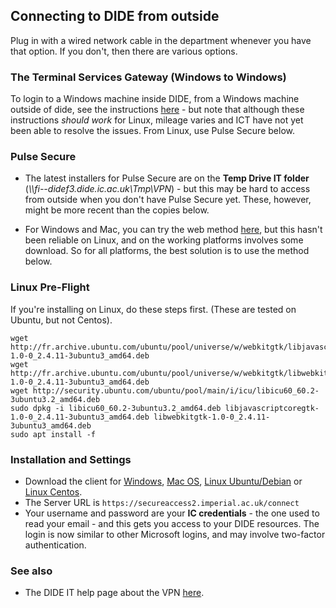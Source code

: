 ## Connecting to DIDE from outside

Plug in with a wired network cable in the department whenever you have that option. If you don't, then there are various options.

### The Terminal Services Gateway (Windows to Windows)

To login to a Windows machine inside DIDE, from a Windows machine outside of dide, see the instructions 
[here](https://mrcdata.dide.ic.ac.uk/wiki/index.php/Remote_access_to_DIDE) - but note that although
these instructions _should work_ for Linux, mileage varies and ICT have not yet been able to 
resolve the issues. From Linux, use Pulse Secure below.

### Pulse Secure 

* The latest installers for Pulse Secure are on the
**Temp Drive IT folder** (*\\\\fi--didef3.dide.ic.ac.uk\Tmp\VPN*) - but this may be hard to access from outside when you don't
have Pulse Secure yet. These, however, might be more recent than the copies below.

* For Windows and Mac, you can try the web method [here](https://secureaccess.imperial.ac.uk), but this hasn't been
reliable on Linux, and on the working platforms involves some download. So for all platforms, the best solution is to
use the method below.

### Linux Pre-Flight

If you're installing on Linux, do these steps first. (These are tested on Ubuntu, but not Centos).

```
wget http://fr.archive.ubuntu.com/ubuntu/pool/universe/w/webkitgtk/libjavascriptcoregtk-1.0-0_2.4.11-3ubuntu3_amd64.deb
wget http://fr.archive.ubuntu.com/ubuntu/pool/universe/w/webkitgtk/libwebkitgtk-1.0-0_2.4.11-3ubuntu3_amd64.deb
wget http://security.ubuntu.com/ubuntu/pool/main/i/icu/libicu60_60.2-3ubuntu3.2_amd64.deb
sudo dpkg -i libicu60_60.2-3ubuntu3.2_amd64.deb libjavascriptcoregtk-1.0-0_2.4.11-3ubuntu3_amd64.deb libwebkitgtk-1.0-0_2.4.11-3ubuntu3_amd64.deb
sudo apt install -f
```

### Installation and Settings

* Download the client for [Windows](https://mrcdata.dide.ic.ac.uk/resources/ps-pulse-win.exe),
[Mac OS](https://mrcdata.dide.ic.ac.uk/resources/ps-pulse-mac-9.0r4.0-b1731-installer.dmg),
[Linux Ubuntu/Debian](https://mrcdata.dide.ic.ac.uk/resources/pulsesecure_9.1.R13_amd64.deb)
or [Linux Centos](https://mrcdata.dide.ic.ac.uk/resources/pulsesecure-9.1-R13.x86_64.rpm).
* The Server URL is `https://secureaccess2.imperial.ac.uk/connect`
* Your username and password are your **IC credentials** - the one used to read your email - and this gets you
access to your DIDE resources. The login is now similar to other Microsoft logins, and may involve two-factor authentication.


### See also

* The DIDE IT help page about the VPN [here](https://mrcdata.dide.ic.ac.uk/wiki/index.php/VPN_access_to_DIDE).

